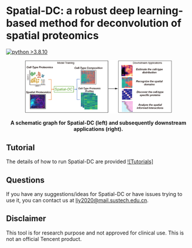 # Spatial-DC: a robust deep learning-based method for deconvolution of spatial proteomics
[![python >3.8.10](https://img.shields.io/badge/python-3.8.10-brightgreen)](https://www.python.org/)

<p align="center">
  <img width="80%" src=workflow.jpg>
</p>

<p align="center"><strong>A schematic graph for Spatial-DC (left) and subsequently downstream applications (right). </strong></p>

## Tutorial
The details of how to run Spatial-DC are provided [![Tutorials]](https://liyuan-bioinfo.github.io/Spatial-DC/)

## Questions
If you have any suggestions/ideas for Spatial-DC or have issues trying to use it, you can contact us at liy2020@mail.sustech.edu.cn.

## Disclaimer
This tool is for research purpose and not approved for clinical use.
This is not an official Tencent product.
